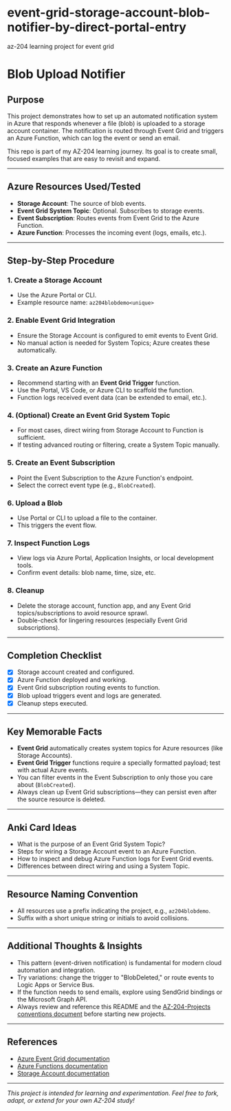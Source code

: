 # event-grid-storage-account-blob-notifier-by-direct-portal-entry
az-204 learning project for event grid
# Blob Upload Notifier

## Purpose

This project demonstrates how to set up an automated notification system in Azure that responds whenever a file (blob) is uploaded to a storage account container. The notification is routed through Event Grid and triggers an Azure Function, which can log the event or send an email.

This repo is part of my AZ-204 learning journey. Its goal is to create small, focused examples that are easy to revisit and expand.

---

## Azure Resources Used/Tested

- **Storage Account**: The source of blob events.
- **Event Grid System Topic**: Optional. Subscribes to storage events.
- **Event Subscription**: Routes events from Event Grid to the Azure Function.
- **Azure Function**: Processes the incoming event (logs, emails, etc.).

---

## Step-by-Step Procedure

### 1. Create a Storage Account

- Use the Azure Portal or CLI.
- Example resource name: `az204blobdemo<unique>`

### 2. Enable Event Grid Integration

- Ensure the Storage Account is configured to emit events to Event Grid.
- No manual action is needed for System Topics; Azure creates these automatically.

### 3. Create an Azure Function

- Recommend starting with an **Event Grid Trigger** function.
- Use the Portal, VS Code, or Azure CLI to scaffold the function.
- Function logs received event data (can be extended to email, etc.).

### 4. (Optional) Create an Event Grid System Topic

- For most cases, direct wiring from Storage Account to Function is sufficient.
- If testing advanced routing or filtering, create a System Topic manually.

### 5. Create an Event Subscription

- Point the Event Subscription to the Azure Function's endpoint.
- Select the correct event type (e.g., `BlobCreated`).

### 6. Upload a Blob

- Use Portal or CLI to upload a file to the container.
- This triggers the event flow.

### 7. Inspect Function Logs

- View logs via Azure Portal, Application Insights, or local development tools.
- Confirm event details: blob name, time, size, etc.

### 8. Cleanup

- Delete the storage account, function app, and any Event Grid topics/subscriptions to avoid resource sprawl.
- Double-check for lingering resources (especially Event Grid subscriptions).

---

## Completion Checklist

- [x] Storage account created and configured.
- [x] Azure Function deployed and working.
- [x] Event Grid subscription routing events to function.
- [x] Blob upload triggers event and logs are generated.
- [x] Cleanup steps executed.

---

## Key Memorable Facts

- **Event Grid** automatically creates system topics for Azure resources (like Storage Accounts).
- **Event Grid Trigger** functions require a specially formatted payload; test with actual Azure events.
- You can filter events in the Event Subscription to only those you care about (`BlobCreated`).
- Always clean up Event Grid subscriptions—they can persist even after the source resource is deleted.

---

## Anki Card Ideas

- What is the purpose of an Event Grid System Topic?
- Steps for wiring a Storage Account event to an Azure Function.
- How to inspect and debug Azure Function logs for Event Grid events.
- Differences between direct wiring and using a System Topic.

---

## Resource Naming Convention

- All resources use a prefix indicating the project, e.g., `az204blobdemo`.
- Suffix with a short unique string or initials to avoid collisions.

---

## Additional Thoughts & Insights

- This pattern (event-driven notification) is fundamental for modern cloud automation and integration.
- Try variations: change the trigger to "BlobDeleted," or route events to Logic Apps or Service Bus.
- If the function needs to send emails, explore using SendGrid bindings or the Microsoft Graph API.
- Always review and reference this README and the [AZ-204-Projects conventions document](../CONVENTIONS.md) before starting new projects.

---

## References

- [Azure Event Grid documentation](https://learn.microsoft.com/en-us/azure/event-grid/)
- [Azure Functions documentation](https://learn.microsoft.com/en-us/azure/azure-functions/)
- [Storage Account documentation](https://learn.microsoft.com/en-us/azure/storage/common/storage-account-overview)

---

_This project is intended for learning and experimentation. Feel free to fork, adapt, or extend for your own AZ-204 study!_
